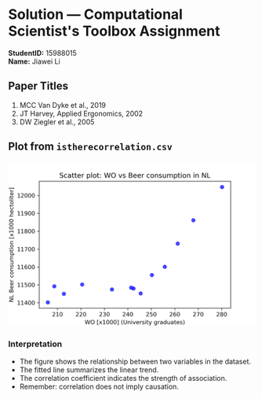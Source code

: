 # Solution — Computational Scientist's Toolbox Assignment

**StudentID:** 15988015  
**Name:** Jiawei Li  

## Paper Titles
1. MCC Van Dyke et al., 2019  
2. JT Harvey, Applied Ergonomics, 2002  
3. DW Ziegler et al., 2005  

## Plot from `istherecorrelation.csv`
![Correlation plot](plot.png)

### Interpretation
- The figure shows the relationship between two variables in the dataset.  
- The fitted line summarizes the linear trend.  
- The correlation coefficient indicates the strength of association.  
- Remember: correlation does not imply causation.  
